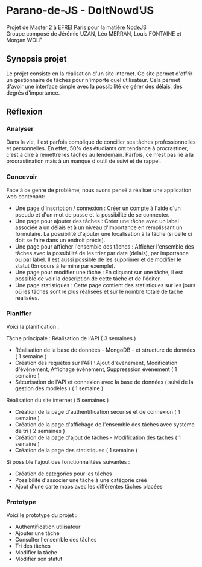 # Parano-de-JS - DoItNowd'JS

Projet de Master 2 à EFREI Paris pour la matière NodeJS  
Groupe composé de Jérémie UZAN, Léo MERRAN, Louis FONTAINE et Morgan WOLF

## Synopsis projet

Le projet consiste en la réalisation d'un site internet. Ce site permet d'offrir un gestionnaire de tâches pour n'importe quel utilisateur. Cela permet d'avoir une interface simple avec la possibilité de gérer des délais, des degrés d'importance.

## Réflexion

### Analyser

Dans la vie, il est parfois compliqué de concilier ses tâches professionnelles et personnelles. En effet, 50% des étudiants ont tendance à procrastiner, c'est à dire à remettre les tâches au lendemain. Parfois, ce n'est pas lié à la procrastination mais à un manque d'outil de suivi et de rappel.

### Concevoir

Face à ce genre de problème, nous avons pensé à réaliser une application web contenant: 

* Une page d'inscription / connexion : Créer un compte à l'aide d'un pseudo et d'un mot de passe et la possibilité de se connecter.
* Une page pour ajouter des tâches : Créer une tâche avec un label associée à un délais et à un niveau d'importance en remplissant un formulaire. La possibilité d'ajouter une localisation à la tâche (si celle ci doit se faire dans un endroit précis).
* Une page pour afficher l'ensemble des tâches : Afficher l'ensemble des tâches avec la possibilité de les trier par date (délais), par importance ou par label. Il est aussi possible de les supprimer et de modifier le statut (En cours à terminé par exemple).
* Une page pour modifier une tâche : En cliquant sur une tâche, il est possible de voir la description de cette tâche et de l'éditer.
* Une page statistiques : Cette page contient des statistiques sur les jours où les tâches sont le plus réalisées et sur le nombre totale de tache réalisées.

### Planifier

Voici la planification :

Tâche principale : Réalisation de l'API ( 3 semaines )

* Réalisation de la base de données - MongoDB - et structure de données ( 1 semaine )
* Création des requêtes sur l'API : Ajout d'événement, Modification d'événement, Affichage événement, Suppresssion événement ( 1 semaine )
* Sécurisation de l'API et connexion avec la base de données ( suivi de la gestion des modèles ) ( 1 semaine )

Réalisation du site internet ( 5 semaines ) 

*  Création de la page d'authentification sécurisé et de connexion ( 1 semaine )
*  Création de la page d'affichage de l'ensemble des tâches avec système de tri ( 2 semaines )
*  Création de la page d'ajout de tâches - Modification des tâches ( 1 semaine )
*  Création de la page des statistiques ( 1 semaine )

Si possible l'ajout des fonctionnalitées suivantes : 
* Création de categories pour les tâches
* Possibilité d'associer une tâche à une catégorie créé
* Ajout d'une carte maps avec les différentes tâches placées


### Prototype

Voici le prototype du projet :

* Authentification utilisateur
* Ajouter une tâche
* Consulter l'ensemble des tâches
* Tri des tâches
* Modifier la tâche
* Modifier son statut

